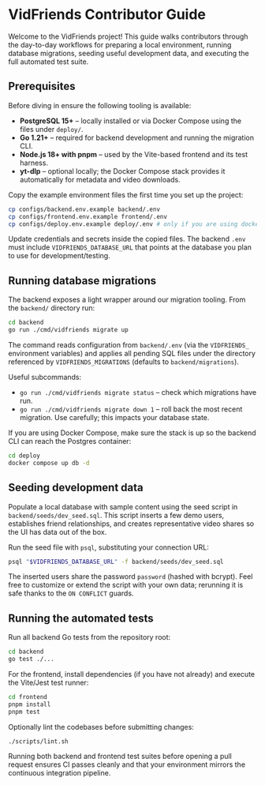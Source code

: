 # VidFriends Contributor Guide

Welcome to the VidFriends project! This guide walks contributors through the day-to-day workflows for preparing a local environment, running database migrations, seeding useful development data, and executing the full automated test suite.

## Prerequisites

Before diving in ensure the following tooling is available:

- **PostgreSQL 15+** – locally installed or via Docker Compose using the files under `deploy/`.
- **Go 1.21+** – required for backend development and running the migration CLI.
- **Node.js 18+ with pnpm** – used by the Vite-based frontend and its test harness.
- **yt-dlp** – optional locally; the Docker Compose stack provides it automatically for metadata and video downloads.

Copy the example environment files the first time you set up the project:

```bash
cp configs/backend.env.example backend/.env
cp configs/frontend.env.example frontend/.env
cp configs/deploy.env.example deploy/.env # only if you are using docker compose
```

Update credentials and secrets inside the copied files. The backend `.env` must include `VIDFRIENDS_DATABASE_URL` that points at the database you plan to use for development/testing.

## Running database migrations

The backend exposes a light wrapper around our migration tooling. From the `backend/` directory run:

```bash
cd backend
go run ./cmd/vidfriends migrate up
```

The command reads configuration from `backend/.env` (via the `VIDFRIENDS_` environment variables) and applies all pending SQL files under the directory referenced by `VIDFRIENDS_MIGRATIONS` (defaults to `backend/migrations`).

Useful subcommands:

- `go run ./cmd/vidfriends migrate status` – check which migrations have run.
- `go run ./cmd/vidfriends migrate down 1` – roll back the most recent migration. Use carefully; this impacts your database state.

If you are using Docker Compose, make sure the stack is up so the backend CLI can reach the Postgres container:

```bash
cd deploy
docker compose up db -d
```

## Seeding development data

Populate a local database with sample content using the seed script in `backend/seeds/dev_seed.sql`. This script inserts a few demo users, establishes friend relationships, and creates representative video shares so the UI has data out of the box.

Run the seed file with `psql`, substituting your connection URL:

```bash
psql "$VIDFRIENDS_DATABASE_URL" -f backend/seeds/dev_seed.sql
```

The inserted users share the password `password` (hashed with bcrypt). Feel free to customize or extend the script with your own data; rerunning it is safe thanks to the `ON CONFLICT` guards.

## Running the automated tests

Run all backend Go tests from the repository root:

```bash
cd backend
go test ./...
```

For the frontend, install dependencies (if you have not already) and execute the Vite/Jest test runner:

```bash
cd frontend
pnpm install
pnpm test
```

Optionally lint the codebases before submitting changes:

```bash
./scripts/lint.sh
```

Running both backend and frontend test suites before opening a pull request ensures CI passes cleanly and that your environment mirrors the continuous integration pipeline.
